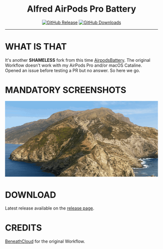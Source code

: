 <h1 align="center">Alfred AirPods Pro Battery</h1>

<p align="center">
<a href="https://github.com/godbout/AirpodsBattery/releases/latest"><img src="https://img.shields.io/github/release/godbout/AirpodsBattery.svg?style=flat" alt="GitHub Release"></a>
<a href="https://github.com/godbout/AirpodsBattery/releases"><img src="https://img.shields.io/github/downloads/godbout/AirpodsBattery/total.svg?style=flat" alt="GitHub Downloads"></a>
</p>

---

# WHAT IS THAT

It's another **SHAMELESS** fork from this time [AirpodsBattery](https://github.com/BeneathCloud/AirpodsBattery). The original Workflow doesn't work with my AirPods Pro and/or macOS Cataline. Opened an issue before testing a PR but no answer. So here we go.

# MANDATORY SCREENSHOTS

![battery](https://raw.githubusercontent.com/godbout/AirpodsBattery/master/resources/screenshots/airpodspro-battery.gif "battery")

# DOWNLOAD

Latest release available on the [release page](https://github.com/godbout/AirpodsBattery/releases).

# CREDITS

[BeneathCloud](https://github.com/BeneathCloud) for the original Workflow.

